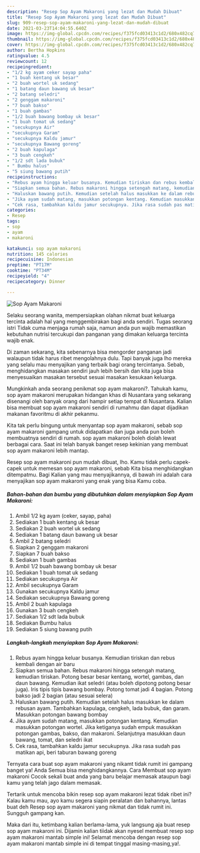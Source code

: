 ```yaml
---
description: "Resep Sop Ayam Makaroni yang lezat dan Mudah Dibuat"
title: "Resep Sop Ayam Makaroni yang lezat dan Mudah Dibuat"
slug: 909-resep-sop-ayam-makaroni-yang-lezat-dan-mudah-dibuat
date: 2021-03-23T14:04:55.640Z
image: https://img-global.cpcdn.com/recipes/f375fcd03413c1d2/680x482cq70/sop-ayam-makaroni-foto-resep-utama.jpg
thumbnail: https://img-global.cpcdn.com/recipes/f375fcd03413c1d2/680x482cq70/sop-ayam-makaroni-foto-resep-utama.jpg
cover: https://img-global.cpcdn.com/recipes/f375fcd03413c1d2/680x482cq70/sop-ayam-makaroni-foto-resep-utama.jpg
author: Bertha Hopkins
ratingvalue: 4.5
reviewcount: 12
recipeingredient:
- "1/2 kg ayam ceker sayap paha"
- "1 buah kentang uk besar"
- "2 buah wortel uk sedang"
- "1 batang daun bawang uk besar"
- "2 batang seledri"
- "2 genggam makaroni"
- "7 buah bakso"
- "1 buah gambas"
- "1/2 buah bawang bombay uk besar"
- "1 buah tomat uk sedang"
- "secukupnya Air"
- "secukupnya Garam"
- "secukupnya Kaldu jamur"
- "secukupnya Bawang goreng"
- "2 buah kapulaga"
- "3 buah cengkeh"
- "1/2 sdt lada bubuk"
- " Bumbu halus"
- "5 siung bawang putih"
recipeinstructions:
- "Rebus ayam hingga keluar busanya. Kemudian tiriskan dan rebus kembali dengan air baru"
- "Siapkan semua bahan. Rebus makaroni hingga setengah matang, kemudian tiriskan. Potong besar besar kentang, wortel, gambas, dan daun bawang. Kemudian ikat seledri (atau boleh dipotong potong besar juga). Iris tipis tipis bawang bombay. Potong tomat jadi 4 bagian. Potong bakso jadi 2 bagian (atau sesuai selera)"
- "Haluskan bawang putih. Kemudian setelah halus masukkan ke dalam rebusan ayam. Tambahkan kapulaga, cengkeh, lada bubuk, dan garam. Masukkan potongan bawang bombay"
- "Jika ayam sudah matang, masukkan potongan kentang. Kemudian masukkan potongan wortel. Jika ketiganya sudah empuk masukkan potongan gambas, bakso, dan makaroni. Selanjutnya masukkan daun bawang, tomat, dan seledri ikat"
- "Cek rasa, tambahkan kaldu jamur secukupnya. Jika rasa sudah pas matikan api, beri taburan bawang goreng"
categories:
- Resep
tags:
- sop
- ayam
- makaroni

katakunci: sop ayam makaroni 
nutrition: 145 calories
recipecuisine: Indonesian
preptime: "PT17M"
cooktime: "PT34M"
recipeyield: "4"
recipecategory: Dinner

---
```



![Sop Ayam Makaroni](https://img-global.cpcdn.com/recipes/f375fcd03413c1d2/680x482cq70/sop-ayam-makaroni-foto-resep-utama.jpg)

Selaku seorang wanita, mempersiapkan olahan nikmat buat keluarga tercinta adalah hal yang menggembirakan bagi anda sendiri. Tugas seorang istri Tidak cuma menjaga rumah saja, namun anda pun wajib memastikan kebutuhan nutrisi tercukupi dan panganan yang dimakan keluarga tercinta wajib enak.

Di zaman  sekarang, kita sebenarnya bisa mengorder panganan jadi walaupun tidak harus ribet mengolahnya dulu. Tapi banyak juga lho mereka yang selalu mau menyajikan yang terbaik bagi orang tercintanya. Sebab, menghidangkan masakan sendiri jauh lebih bersih dan kita juga bisa menyesuaikan masakan tersebut sesuai masakan kesukaan keluarga. 



Mungkinkah anda seorang penikmat sop ayam makaroni?. Tahukah kamu, sop ayam makaroni merupakan hidangan khas di Nusantara yang sekarang disenangi oleh banyak orang dari hampir setiap tempat di Nusantara. Kalian bisa membuat sop ayam makaroni sendiri di rumahmu dan dapat dijadikan makanan favoritmu di akhir pekanmu.

Kita tak perlu bingung untuk menyantap sop ayam makaroni, sebab sop ayam makaroni gampang untuk didapatkan dan juga anda pun boleh membuatnya sendiri di rumah. sop ayam makaroni boleh diolah lewat berbagai cara. Saat ini telah banyak banget resep kekinian yang membuat sop ayam makaroni lebih mantap.

Resep sop ayam makaroni pun mudah dibuat, lho. Kamu tidak perlu capek-capek untuk memesan sop ayam makaroni, sebab Kita bisa menghidangkan ditempatmu. Bagi Kalian yang mau menyajikannya, di bawah ini adalah cara menyajikan sop ayam makaroni yang enak yang bisa Kamu coba.

<!--inarticleads1-->

##### Bahan-bahan dan bumbu yang dibutuhkan dalam menyiapkan Sop Ayam Makaroni:

1. Ambil 1/2 kg ayam (ceker, sayap, paha)
1. Sediakan 1 buah kentang uk besar
1. Sediakan 2 buah wortel uk sedang
1. Sediakan 1 batang daun bawang uk besar
1. Ambil 2 batang seledri
1. Siapkan 2 genggam makaroni
1. Siapkan 7 buah bakso
1. Sediakan 1 buah gambas
1. Ambil 1/2 buah bawang bombay uk besar
1. Sediakan 1 buah tomat uk sedang
1. Sediakan secukupnya Air
1. Ambil secukupnya Garam
1. Gunakan secukupnya Kaldu jamur
1. Sediakan secukupnya Bawang goreng
1. Ambil 2 buah kapulaga
1. Gunakan 3 buah cengkeh
1. Sediakan 1/2 sdt lada bubuk
1. Sediakan  Bumbu halus
1. Sediakan 5 siung bawang putih




<!--inarticleads2-->

##### Langkah-langkah menyiapkan Sop Ayam Makaroni:

1. Rebus ayam hingga keluar busanya. Kemudian tiriskan dan rebus kembali dengan air baru
1. Siapkan semua bahan. Rebus makaroni hingga setengah matang, kemudian tiriskan. Potong besar besar kentang, wortel, gambas, dan daun bawang. Kemudian ikat seledri (atau boleh dipotong potong besar juga). Iris tipis tipis bawang bombay. Potong tomat jadi 4 bagian. Potong bakso jadi 2 bagian (atau sesuai selera)
1. Haluskan bawang putih. Kemudian setelah halus masukkan ke dalam rebusan ayam. Tambahkan kapulaga, cengkeh, lada bubuk, dan garam. Masukkan potongan bawang bombay
1. Jika ayam sudah matang, masukkan potongan kentang. Kemudian masukkan potongan wortel. Jika ketiganya sudah empuk masukkan potongan gambas, bakso, dan makaroni. Selanjutnya masukkan daun bawang, tomat, dan seledri ikat
1. Cek rasa, tambahkan kaldu jamur secukupnya. Jika rasa sudah pas matikan api, beri taburan bawang goreng




Ternyata cara buat sop ayam makaroni yang nikamt tidak rumit ini gampang banget ya! Anda Semua bisa menghidangkannya. Cara Membuat sop ayam makaroni Cocok sekali buat anda yang baru belajar memasak ataupun bagi kamu yang telah jago dalam memasak.

Tertarik untuk mencoba bikin resep sop ayam makaroni lezat tidak ribet ini? Kalau kamu mau, ayo kamu segera siapin peralatan dan bahannya, lantas buat deh Resep sop ayam makaroni yang nikmat dan tidak rumit ini. Sungguh gampang kan. 

Maka dari itu, ketimbang kalian berlama-lama, yuk langsung aja buat resep sop ayam makaroni ini. Dijamin kalian tiidak akan nyesel membuat resep sop ayam makaroni mantab simple ini! Selamat mencoba dengan resep sop ayam makaroni mantab simple ini di tempat tinggal masing-masing,ya!.

